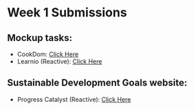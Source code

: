 # Week 1 Submissions

## Mockup tasks:

- CookDom: [Click Here](https://tejasag-cookdom.netlify.app)
- Learnio (Reactive): [Click Here](https://tejasag-learnio.netlify.app)


## Sustainable Development Goals website:

- Progress Catalyst (Reactive): [Click Here](https://tejasag-progress-catalyst.netlify.app)
